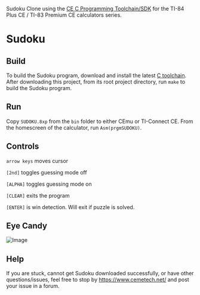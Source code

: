 Sudoku Clone using the [CE C Programming Toolchain/SDK](https://github.com/CE-Programming/toolchain) for the TI-84 Plus CE / TI-83 Premium
CE calculators series.
# Sudoku
## Build
To build the Sudoku program, download and install the latest [C toolchain](https://github.com/CE-Programming/toolchain/releases).
After downloading this project, from its root project directory, run ```make``` to build the Sudoku program.
## Run
Copy ```SUDOKU.8xp``` from the ```bin``` folder to either CEmu or  TI-Connect CE. From the homescreen of the calculator, run ```Asm(prgmSUDOKU)```.
## Controls
```arrow keys``` moves cursor

```[2nd]``` toggles guessing mode off

```[ALPHA]``` toggles guessing mode on

```[CLEAR]``` exits the program

```[ENTER]``` is win detection. Will exit if puzzle is solved.

## Eye Candy
![Image](https://i.imgur.com/VyhBPMV.gif)

## Help
If you are stuck, cannot get Sudoku downloaded successfully, or have other questions/issues, feel free to stop by https://www.cemetech.net/
and post your issue in a forum.
